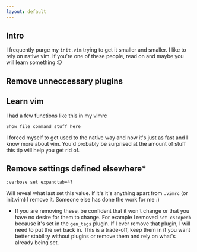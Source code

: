 ```yaml
---
layout: default
---
```


## Intro

I frequently purge my `init.vim` trying to get it smaller and smaller.  I like to rely on native vim.
If you're one of these people, read on and maybe you will learn something :D

## Remove unneccessary plugins

## Learn vim

I had a few functions like this in my vimrc

```
Show file command stuff here
```

I forced myself to get used to the native way and now it's just as fast and I know more about vim.
You'd probably be surprised at the amount of stuff this tip will help you get rid of.




## Remove settings defined elsewhere*

```
:verbose set expandtab=4?
```

Will reveal what last set this value. If it's it's anything apart from `.vimrc` (or init.vim) I remove it.  Someone else has done the work for me :)

* If you are removing these, be confident that it won't change or that you have no desire for them to change.
For example I removed `set cscopedb` because it's set in the `gen_tags` plugin. If I ever remove that plugin,
I will need to put the `set` back in. This is a trade-off, keep them in if you want better stability without plugins or
remove them and rely on what's already being set.
